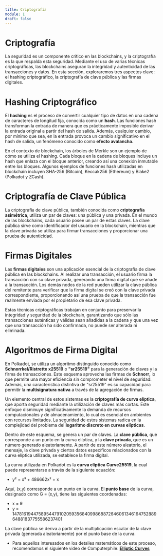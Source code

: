 ```yaml
---
title: Criptografía
module: 1
draft: false
---
```


# Criptografía

La seguridad es un componente crítico en las blockchains, y la criptografía es la que respalda esta seguridad. Mediante el uso de varias técnicas criptográficas, las blockchains aseguran la integridad y autenticidad de las transacciones y datos. En esta sección, exploraremos tres aspectos clave: el hashing criptográfico, la criptografía de clave pública y las firmas digitales.

# Hashing Criptográfico

El **hashing** es el proceso de convertir cualquier tipo de datos en una cadena de caracteres de longitud fija, conocida como un **hash**. Las funciones hash transforman la entrada de manera que es prácticamente imposible derivar la entrada original a partir del hash de salida. Además, cualquier cambio, por mínimo que sea, en la entrada provoca un cambio significativo en el hash de salida, un fenómeno conocido como **efecto avalancha**.

En el contexto de blockchain, los árboles de Merkle son un ejemplo de cómo se utiliza el hashing. Cada bloque en la cadena de bloques incluye un hash que enlaza con el bloque anterior, creando así una conexión inmutable entre los bloques. Algunos ejemplos de funciones hash utilizadas en blockchain incluyen SHA-256 (Bitcoin), Keccak256 (Ethereum) y Blake2 (Polkadot y ZCash).

# Criptografía de Clave Pública

La criptografía de clave pública, también conocida como **criptografía asimétrica**, utiliza un par de claves: una pública y una privada. En el mundo de las blockchains, cada usuario posee un par de estas claves. La clave pública sirve como identificador del usuario en la blockchain, mientras que la clave privada se utiliza para firmar transacciones y proporcionar una prueba de autenticidad.

# Firmas Digitales

Las **firmas digitales** son una aplicación esencial de la criptografía de clave pública en las blockchains. Al realizar una transacción, el usuario firma la transacción con su clave privada, generando una firma digital que se añade a la transacción. Los demás nodos de la red pueden utilizar la clave pública del remitente para verificar que la firma digital se creó con la clave privada correspondiente, proporcionando así una prueba de que la transacción fue realmente enviada por el propietario de esa clave privada.

Estas técnicas criptográficas trabajan en conjunto para preservar la integridad y seguridad de la blockchain, garantizando que sólo las transacciones auténticas y válidas sean añadidas a la cadena y que una vez que una transacción ha sido confirmada, no puede ser alterada ni eliminada.

# Algoritmos de Firma Digital

En Polkadot, se utiliza un algoritmo distinguido conocido como **Schnorrkel/Ristretto x25519** o **"sr25519"** para la generación de claves y la firma de transacciones. Este esquema aprovecha las firmas de **Schnorr**, lo que permite una mayor eficiencia sin comprometer el nivel de seguridad. Además, una característica distintiva de "sr25519" es su capacidad para permitir la **multisignatura nativa** a través de la agregación de firmas.

Un elemento central de estos sistemas es la **criptografía de curva elíptica**, que aporta seguridad mediante la utilización de claves más cortas. Este enfoque disminuye significativamente la demanda de recursos computacionales y de almacenamiento, lo cual es esencial en ambientes con recursos limitados. La seguridad de estos sistemas radica en la complejidad del problema del **logaritmo discreto en curvas elípticas**.

Dentro de este esquema, se genera un par de claves. La **clave pública**, que corresponde a un punto en la curva elíptica, y la **clave privada**, que es un número generado aleatoriamente. A partir de este número aleatorio, el mensaje, la clave privada y ciertos datos específicos relacionados con la curva elíptica utilizada, se establece la firma digital.

La curva utilizada en Polkadot es la **curva elíptica Curve25519**, la cual puede representarse a través de la siguiente ecuación:

- y² = x³ + 486662x² + x

Aquí, (x,y) corresponde a un punto en la curva. El **punto base** de la curva, designado como G = (x,y), tiene las siguientes coordenadas:

- x = 9
- y = 14781619447589544791020593568409986887264606134616475288964881837755586237401

La clave pública se deriva a partir de la multiplicación escalar de la clave privada (generada aleatoriamente) por el punto base de la curva.

- Para aquellos interesados en los detalles matemáticos de este proceso, recomendamos el siguiente video de Computerphile: **[Elliptic Curves](https://www.youtube.com/watch?v=NF1pwjL9-DE)**
